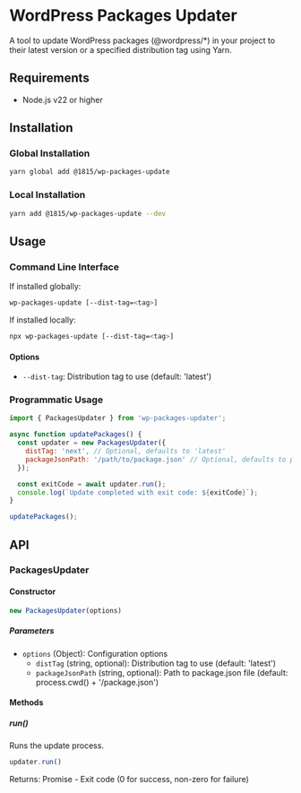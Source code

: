 # WordPress Packages Updater

A tool to update WordPress packages (@wordpress/*) in your project to their latest version or a specified distribution tag using Yarn.

## Requirements

- Node.js v22 or higher

## Installation

### Global Installation

```bash
yarn global add @1815/wp-packages-update
```

### Local Installation

```bash
yarn add @1815/wp-packages-update --dev
```

## Usage

### Command Line Interface

If installed globally:

```bash
wp-packages-update [--dist-tag=<tag>]
```

If installed locally:

```bash
npx wp-packages-update [--dist-tag=<tag>]
```

#### Options

- `--dist-tag`: Distribution tag to use (default: 'latest')

### Programmatic Usage

```javascript
import { PackagesUpdater } from 'wp-packages-updater';

async function updatePackages() {
  const updater = new PackagesUpdater({
    distTag: 'next', // Optional, defaults to 'latest'
    packageJsonPath: '/path/to/package.json' // Optional, defaults to process.cwd() + '/package.json'
  });

  const exitCode = await updater.run();
  console.log(`Update completed with exit code: ${exitCode}`);
}

updatePackages();
```

## API

### PackagesUpdater

#### Constructor

```javascript
new PackagesUpdater(options)
```

##### Parameters

- `options` (Object): Configuration options
  - `distTag` (string, optional): Distribution tag to use (default: 'latest')
  - `packageJsonPath` (string, optional): Path to package.json file (default: process.cwd() + '/package.json')

#### Methods

##### run()

Runs the update process.

```javascript
updater.run()
```

Returns: Promise<number> - Exit code (0 for success, non-zero for failure)
